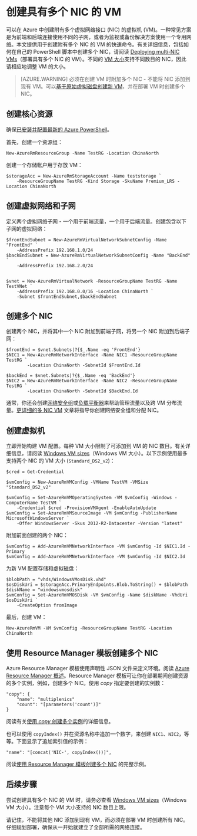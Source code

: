 <properties
   pageTitle="在 Windows VM 上配置多个 NIC | Azure"
   description="了解如何使用 Azure PowerShell 或 Resource Manager 模板创建附有多个 NIC 的 VM。"
   services="virtual-machines-windows"
   documentationCenter=""
   authors="iainfoulds"
   manager="timlt"
   editor=""/>  


<tags
	ms.service="virtual-machines-windows"
	ms.date="08/04/2016"
	wacn.date="09/05/2016"/>

# 创建具有多个 NIC 的 VM
可以在 Azure 中创建附有多个虚拟网络接口 (NIC) 的虚拟机 (VM)。一种常见方案是为前端和后端连接使用不同的子网，或者为监视或备份解决方案使用一个专用网络。本文提供用于创建附有多个 NIC 的 VM 的快速命令。有关详细信息，包括如何在自己的 PowerShell 脚本中创建多个 NIC，请阅读 [Deploying multi-NIC VMs](/documentation/articles/virtual-network-deploy-multinic-arm-ps/)（部署具有多个 NIC 的 VM）。不同的 [VM 大小](/documentation/articles/virtual-machines-windows-sizes/)支持不同数目的 NIC，因此请相应地调整 VM 的大小。

>[AZURE.WARNING] 必须在创建 VM 时附加多个 NIC - 不能将 NIC 添加到现有 VM。可以[基于原始虚拟磁盘创建新 VM](/documentation/articles/virtual-machines-windows-specialized-image/)，并在部署 VM 时创建多个 NIC。

## 创建核心资源
确保[已安装并配置最新的 Azure PowerShell](/documentation/articles/powershell-install-configure/)。

首先，创建一个资源组：

    New-AzureRmResourceGroup -Name TestRG -Location ChinaNorth

创建一个存储帐户用于存放 VM：

    $storageAcc = New-AzureRmStorageAccount -Name teststorage `
        -ResourceGroupName TestRG -Kind Storage -SkuName Premium_LRS -Location ChinaNorth

## 创建虚拟网络和子网
定义两个虚拟网络子网 - 一个用于前端流量，一个用于后端流量。创建包含以下子网的虚拟网络：

    $frontEndSubnet = New-AzureRmVirtualNetworkSubnetConfig -Name "FrontEnd" `
        -AddressPrefix 192.168.1.0/24
    $backEndSubnet = New-AzureRmVirtualNetworkSubnetConfig -Name "BackEnd" `
        -AddressPrefix 192.168.2.0/24


    $vnet = New-AzureRmVirtualNetwork -ResourceGroupName TestRG -Name TestVNet `
        -AddressPrefix 192.168.0.0/16 -Location ChinaNorth `
        -Subnet $frontEndSubnet,$backEndSubnet

## 创建多个 NIC
创建两个 NIC，并将其中一个 NIC 附加到前端子网，将另一个 NIC 附加到后端子网：

    $frontEnd = $vnet.Subnets|?{$_.Name -eq 'FrontEnd'}
    $NIC1 = New-AzureRmNetworkInterface -Name NIC1 -ResourceGroupName TestRG `
            -Location ChinaNorth -SubnetId $FrontEnd.Id

    $backEnd = $vnet.Subnets|?{$_.Name -eq 'BackEnd'}
    $NIC2 = New-AzureRmNetworkInterface -Name NIC2 -ResourceGroupName TestRG `
            -Location ChinaNorth -SubnetId $BackEnd.Id

通常，你还会创建[网络安全组](/documentation/articles/virtual-networks-nsg/)或[负载平衡器](/documentation/articles/load-balancer-overview/)来帮助管理流量以及跨 VM 分布流量。[更详细的多 NIC VM](/documentation/articles/virtual-network-deploy-multinic-arm-ps/) 文章将指导你创建网络安全组和分配 NIC。


## 创建虚拟机
立即开始构建 VM 配置。每种 VM 大小限制了可添加到 VM 的 NIC 数目。有关详细信息，请阅读 [Windows VM sizes](/documentation/articles/virtual-machines-windows-sizes/)（Windows VM 大小）。以下示例使用最多支持两个 NIC 的 VM 大小 (`Standard_DS2_v2`)：

    $cred = Get-Credential

    $vmConfig = New-AzureRmVMConfig -VMName TestVM -VMSize "Standard_DS2_v2"

    $vmConfig = Set-AzureRmVMOperatingSystem -VM $vmConfig -Windows -ComputerName TestVM `
        -Credential $cred -ProvisionVMAgent -EnableAutoUpdate
    $vmConfig = Set-AzureRmVMSourceImage -VM $vmConfig -PublisherName MicrosoftWindowsServer `
        -Offer WindowsServer -Skus 2012-R2-Datacenter -Version "latest"

附加前面创建的两个 NIC：

    $vmConfig = Add-AzureRmVMNetworkInterface -VM $vmConfig -Id $NIC1.Id -Primary
    $vmConfig = Add-AzureRmVMNetworkInterface -VM $vmConfig -Id $NIC2.Id

为新 VM 配置存储和虚拟磁盘：

    $blobPath = "vhds/WindowsVMosDisk.vhd"
    $osDiskUri = $storageAcc.PrimaryEndpoints.Blob.ToString() + $blobPath
    $diskName = "windowsvmosdisk"
    $vmConfig = Set-AzureRmVMOSDisk -VM $vmConfig -Name $diskName -VhdUri $osDiskUri `
        -CreateOption fromImage

最后，创建 VM：

    New-AzureRmVM -VM $vmConfig -ResourceGroupName TestRG -Location ChinaNorth

## 使用 Resource Manager 模板创建多个 NIC
Azure Resource Manager 模板使用声明性 JSON 文件来定义环境。阅读 [Azure Resource Manager 概述](/documentation/articles/resource-group-overview/)。Resource Manager 模板可让你在部署期间创建资源的多个实例，例如，创建多个 NIC。使用 *copy* 指定要创建的实例数：

    "copy": {
        "name": "multiplenics"
        "count": "[parameters('count')]"
    }

阅读有关[使用 *copy* 创建多个实例](/documentation/articles/resource-group-create-multiple/)的详细信息。

也可以使用 `copyIndex()` 并在资源名称中追加一个数字，来创建 `NIC1`、`NIC2`，等等。下面显示了追加索引值的示例：

    "name": "[concat('NIC-', copyIndex())]", 

阅读[使用 Resource Manager 模板创建多个 NIC](/documentation/articles/virtual-network-deploy-multinic-arm-template/) 的完整示例。

## 后续步骤
尝试创建具有多个 NIC 的 VM 时，请务必查看 [Windows VM sizes](/documentation/articles/virtual-machines-windows-sizes/)（Windows VM 大小）。注意每个 VM 大小支持的 NIC 数目上限。

请记住，不能将其他 NIC 添加到现有 VM，而必须在部署 VM 时创建所有 NIC。仔细规划部署，确保从一开始就建立了全部所需的网络连接。

<!---HONumber=Mooncake_0829_2016-->